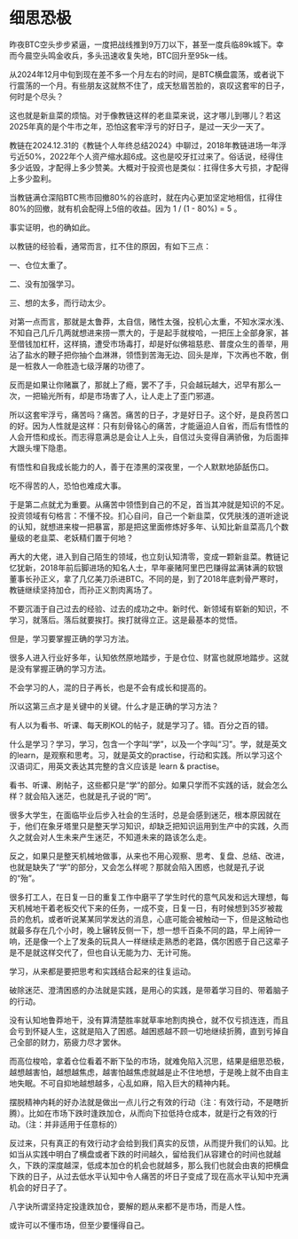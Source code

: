 # 细思恐极

昨夜BTC空头步步紧逼，一度把战线推到9万刀以下，甚至一度兵临89k城下。幸而今晨空头鸣金收兵，多头迅速收复失地，BTC回升至95k一线。

从2024年12月中旬到现在差不多一个月左右的时间，是BTC横盘震荡，或者说下行震荡的一个月。有些朋友这就熬不住了，成天愁眉苦脸的，哀叹这套牢的日子，何时是个尽头？

这也就是新韭菜的烦恼。对于像教链这样的老韭菜来说，这才哪儿到哪儿？若这2025年真的是个牛市之年，恐怕这套牢浮亏的好日子，是过一天少一天了。

教链在2024.12.31的《教链个人年终总结2024》中聊过，2018年教链进场一年浮亏近50%，2022年个人资产缩水超6成。这也是咬牙扛过来了。俗话说，经得住多少诋毁，才配得上多少赞美。大概对于投资也是类似：扛得住多大亏损，才配得上多少盈利。

当教链满仓深陷BTC熊市回撤80%的谷底时，就在内心更加坚定地相信，扛得住80%的回撤，就有机会配得上5倍的收益。因为 1 / (1 - 80%) =  5 。

事实证明，也的确如此。

以教链的经验看，通常而言，扛不住的原因，有如下三点：

一、仓位太重了。

二、没有加强学习。

三、想的太多，而行动太少。

对第一点而言，那就是太鲁莽，太自信，赌性太强，投机心太重，不知水深水浅、不知自己几斤几两就想进来捞一票大的，于是起手就梭哈，一把压上全部身家，甚至借钱加杠杆，这样搞，遭受市场毒打，却是好似佛祖慈悲、普度众生的善举，用沾了盐水的鞭子把你抽个血淋淋，领悟到苦海无边、回头是岸，下次再也不敢，倒是一桩救人一命胜造七级浮屠的功德了。

反而是如果让你赌赢了，那就上了瘾，罢不了手，只会越玩越大，迟早有那么一次，一把输光所有，却是市场害了人，让人走上了歪门邪道。

所以这套牢浮亏，痛苦吗？痛苦。痛苦的日子，才是好日子。这个好，是良药苦口的好。因为人性就是这样：只有刻骨铭心的痛苦，才能逼迫人自省，而后有悟性的人会开悟和成长。而志得意满总是会让人上头，自信过头变得自满骄傲，为后面摔大跟头埋下隐患。

有悟性和自我成长能力的人，善于在漆黑的深夜里，一个人默默地舔舐伤口。

吃不得苦的人，恐怕也难成大事。

于是第二点就尤为重要。从痛苦中领悟到自己的不足，首当其冲就是知识的不足。投资领域有句格言：不懂不投。扪心自问，自己一个新韭菜，仅凭肤浅的道听途说的认知，就想进来梭一把暴富，那是把这里面修炼好多年、认知比新韭菜高几个数量级的老韭菜、老妖精们置于何地？

再大的大佬，进入到自己陌生的领域，也立刻认知清零，变成一颗新韭菜。教链记忆犹新，2018年前后脚进场的知名人士，早年豪赌阿里巴巴赚得盆满钵满的软银董事长孙正义，拿了几亿美刀杀进BTC。不同的是，到了2018年底刺骨严寒时，教链继续坚持加仓，而孙正义割肉离场了。

不要沉湎于自己过去的经验、过去的成功之中。新时代、新领域有崭新的知识，不学习，就落后。落后就要挨打。挨打就得立正。这是最基本的觉悟。

但是，学习要掌握正确的学习方法。

很多人进入行业好多年，认知依然原地踏步，于是仓位、财富也就原地踏步。这就是没有掌握正确的学习方法。

不会学习的人，混的日子再长，也是不会有成长和提高的。

所以这第三点才是关键中的关键。什么才是正确的学习方法？

有人以为看书、听课、每天刷KOL的帖子，就是学习了。错。百分之百的错。

什么是学习？学习，学习，包含一个字叫“学”，以及一个字叫“习”。学，就是英文的learn，是观察和思考。习，就是英文的practise，行动和实践。所以学习这个汉语词汇，用英文表达其完整的含义应该是 learn & practise。

看书、听课、刷帖子，这些都只是“学”的部分。如果只学而不实践的话，就会怎么样？就会陷入迷茫，也就是孔子说的“罔”。

很多大学生，在面临毕业后步入社会的生活时，总是会感到迷茫，根本原因就在于，他们在象牙塔里只是整天学习知识，却缺乏把知识运用到生产中的实践，久而久之就会对人生未来产生迷茫，不知道未来的路该怎么走。

反之，如果只是整天机械地做事，从来也不用心观察、思考、复盘、总结、改进，也就是缺失了“学”的部分，又会怎么样呢？那就会陷入困惑，也就是孔子说的“殆”。

很多打工人，在日复一日的重复工作中磨平了学生时代的意气风发和远大理想，每天机械地干着老板交代下来的任务，一成不变，日复一日，有时候想到35岁被裁员的危机，或者听说某某同学发达的消息，心底可能会被触动一下，但是这触动也就最多存在几个小时，晚上辗转反侧一下，想一想千百条不同的路，早上闹钟一响，还是像一个上了发条的玩具人一样继续走熟悉的老路，偶尔困惑于自己这辈子是不是就这样交代了，但也自认无能为力、无计可施。

学习，从来都是要把思考和实践结合起来的往复运动。

破除迷茫、澄清困惑的办法就是实践，是用心的实践，是带着学习目的、带着脑子的行动。

没有认知地鲁莽地干，没有算清楚胜率就草率地割肉换仓，就不仅亏损连连，而且会亏到怀疑人生，这就是陷入了困惑。越困惑越不顾一切地继续折腾，直到亏掉自己全部的财力，筋疲力尽才罢休。

而高位梭哈，拿着仓位看着不断下坠的市场，就难免陷入沉思，结果是细思恐极，越想越害怕，越想越焦虑，越害怕越焦虑就越是止不住地想，于是晚上就不由自主地失眠。不可自抑地越想越多，心乱如麻，陷入巨大的精神内耗。

摆脱精神内耗的好办法就是做出一点儿行之有效的行动（注：有效行动，不是瞎折腾）。比如在市场下跌时逢跌加仓，从而向下拉低持仓成本，就是行之有效的行动。（注：并非适用于任意标的）

反过来，只有真正的有效行动才会给到我们真实的反馈，从而提升我们的认知。比如当从实践中明白了横盘或者下跌的时间越久，留给我们从容建仓的时间也就越久，下跌的深度越深，低成本加仓的机会也就越多，那么我们也就会由衷的把横盘下跌的日子，从过去低水平认知中令人痛苦的坏日子变成了现在高水平认知中充满机会的好日子了。

八字诀所谓坚持定投逢跌加仓，要解的题从来都不是市场，而是人性。

或许可以不懂市场，但至少要懂得自己。
